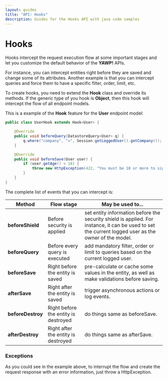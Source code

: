```yaml
---
layout: guides
title: "API: Hooks"
description: Guides for the Hooks API with java code samples
---
```

# Hooks

Hooks intercept the request execution flow at some important stages and let you customize the default
behavior of the __YAWP!__ APIs.

For instance, you can intercept entities right before they are saved and change some of its attributes.
Another example is that you can intercept queries and force them to have a specific filter, order,
limit, etc.

To create hooks, you need to extend the __Hook__ class and override its methods. If the generic
type of you hook is __Object__, then this hook will intercept the flow of all endpoint models.

This is a example of the __Hook__ feature for the __User__ endpoint model:

~~~ java
public class UserHook extends Hook<User> {

    @Override
    public void beforeQuery(DatastoreQuery<User> q) {
        q.where("company", "=", Session.getLoggedUser().getCompany());
    }

    @Override
    public void beforeSave(User user) {
        if (user.getAge() < 18) {
            throw new HttpException(422, "You must be 18 or more to sign up.");
        }
    }
}
~~~

The complete list of events that you can intercept is:

| Method            | Flow stage                            | May be used to...
| ----------------- |-------------------------------------- | ---------------------
| __beforeShield__  | Before security is applied            | set entity information before the security shield is applied. For instance, it can be used to set the current logged user as the owner of the model.
| __beforeQuery__   | Before every query is executed        | add mandatory filter, order or limit to queries based on the current logged user.
| __beforeSave__    | Right before the entity is saved      | pre-calculate or cache some values in the entity, as well as make validations before saving.
| __afterSave__     | Right after the entity is saved       | trigger asynchronous actions or log events.
| __beforeDestroy__ | Right before the entity is destroyed  | do things same as beforeSave.
| __afterDestroy__  | Right after the entity is destroyed   | do things same as afterSave.

### Exceptions

As you could see in the example above, to interrupt the flow and create the request response
with an error information, just throw a HttpException.
